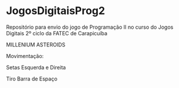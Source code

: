 # JogosDigitaisProg2
Repositório para envio do jogo de Programação II no curso do Jogos Digitais 2º ciclo da FATEC de Carapicuíba

MILLENIUM ASTEROIDS

Movimentação:

Setas Esquerda e Direita

Tiro Barra de Espaço
